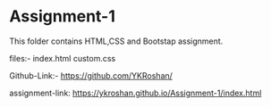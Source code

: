 # Assignment-1


This folder contains HTML,CSS and Bootstap assignment.

files:- index.html custom.css

Github-Link:- https://github.com/YKRoshan/

assignment-link: https://ykroshan.github.io/Assignment-1/index.html

